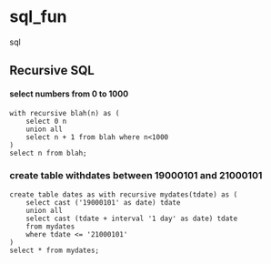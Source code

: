 # sql_fun
sql

## Recursive SQL

#### select numbers from 0 to 1000
```
with recursive blah(n) as (
	select 0 n 
	union all
	select n + 1 from blah where n<1000
)
select n from blah;
```

### create table withdates between 19000101 and 21000101
```
create table dates as with recursive mydates(tdate) as (
	select cast ('19000101' as date) tdate
	union all
	select cast (tdate + interval '1 day' as date) tdate
	from mydates 
	where tdate <= '21000101'
)
select * from mydates;
```
